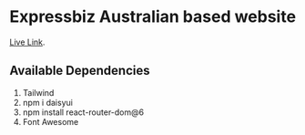 # Expressbiz Australian based website

[Live Link]().

## Available Dependencies
1. Tailwind
2. npm i daisyui
3. npm install react-router-dom@6
4. Font Awesome